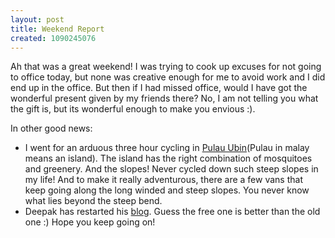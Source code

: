 ```yaml
--- 
layout: post
title: Weekend Report
created: 1090245076
---
```

Ah that was a great weekend! I was trying to cook up excuses for not going to office today, but none was creative enough for me to avoid work and I did end up in the office. But then if I had missed office, would I have got the wonderful present given by my friends there? No, I am not telling you what the gift is, but its wonderful enough to make you envious :).

In other good news:
<ul><li>I went for an arduous three hour cycling in <a href="http://habitatnews.nus.edu.sg/heritage/ubin/stories/">Pulau Ubin</a>(Pulau in malay means an island). The island has the right combination of mosquitoes and greenery. And the slopes! Never cycled down such steep slopes in my life! And to make it really adventurous, there are a few vans that keep going along the long winded and steep slopes. You never know what lies beyond the steep bend.</li>
<li> Deepak has restarted his <a href="http://www.chakravyuh.blogspot.com">blog</a>. Guess the free one is better than the old one :) Hope you keep going on!</li></ul>
